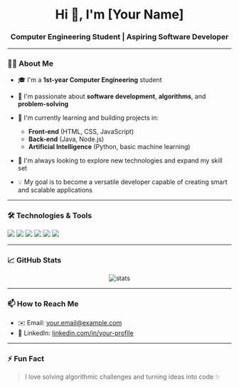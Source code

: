<h1 align="center">Hi 👋, I'm [Your Name]</h1>
<h3 align="center">Computer Engineering Student | Aspiring Software Developer</h3>

---

### 👨‍💻 About Me
- 🎓 I'm a **1st-year Computer Engineering** student  
- 🧠 I'm passionate about **software development**, **algorithms**, and **problem-solving**  
- 🚀 I'm currently learning and building projects in:
  - **Front-end** (HTML, CSS, JavaScript)
  - **Back-end** (Java, Node.js)
  - **Artificial Intelligence** (Python, basic machine learning)

- 🌱 I'm always looking to explore new technologies and expand my skill set  
- 💡 My goal is to become a versatile developer capable of creating smart and scalable applications

---

### 🛠️ Technologies & Tools
<p align="left">
  <img src="https://img.shields.io/badge/Java-%23ED8B00.svg?&style=for-the-badge&logo=java&logoColor=white"/>
  <img src="https://img.shields.io/badge/Python-%2314354C.svg?&style=for-the-badge&logo=python&logoColor=white"/>
  <img src="https://img.shields.io/badge/HTML5-%23E34F26.svg?&style=for-the-badge&logo=html5&logoColor=white"/>
  <img src="https://img.shields.io/badge/CSS3-%231572B6.svg?&style=for-the-badge&logo=css3&logoColor=white"/>
  <img src="https://img.shields.io/badge/JavaScript-%23F7DF1E.svg?&style=for-the-badge&logo=javascript&logoColor=black"/>
  <img src="https://img.shields.io/badge/Node.js-%23339933.svg?&style=for-the-badge&logo=nodedotjs&logoColor=white"/>
</p>

---

### 📈 GitHub Stats
<p align="center">
  <img src="https://github-readme-stats.vercel.app/api?username=YOUR_USERNAME&show_icons=true&theme=tokyonight" alt="stats" />
</p>

---

### 📫 How to Reach Me
- ✉️ Email: your.email@example.com  
- 💼 LinkedIn: [linkedin.com/in/your-profile](https://linkedin.com/in/your-profile)

---

### ⚡ Fun Fact
> I love solving algorithmic challenges and turning ideas into code ✨

